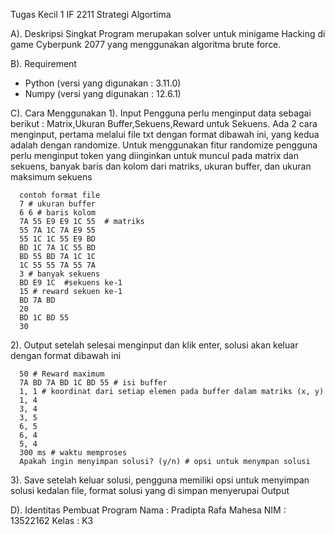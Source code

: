 Tugas Kecil 1 IF 2211 Strategi Algortima

A). Deskripsi Singkat
Program merupakan solver untuk minigame Hacking di game Cyberpunk 2077 yang menggunakan algoritma brute force.

B). Requirement
  - Python (versi yang digunakan : 3.11.0)
  - Numpy (versi yang digunakan : 12.6.1)

C). Cara Menggunakan
  1). Input
      Pengguna perlu menginput data sebagai berikut : Matrix,Ukuran Buffer,Sekuens,Reward untuk Sekuens.
      Ada 2 cara menginput, pertama melalui file txt dengan format dibawah ini, yang kedua adalah dengan randomize. 
      Untuk menggunakan fitur randomize pengguna perlu menginput token yang diinginkan untuk muncul pada matrix dan sekuens,
      banyak baris dan kolom dari matriks, ukuran buffer, dan ukuran maksimum sekuens

      contoh format file
      7 # ukuran buffer
      6 6 # baris kolom
      7A 55 E9 E9 1C 55  # matriks
      55 7A 1C 7A E9 55
      55 1C 1C 55 E9 BD
      BD 1C 7A 1C 55 BD
      BD 55 BD 7A 1C 1C
      1C 55 55 7A 55 7A
      3 # banyak sekuens
      BD E9 1C  #sekuens ke-1
      15 # reward sekuen ke-1
      BD 7A BD
      20
      BD 1C BD 55
      30
      
  2). Output
      setelah selesai menginput dan klik enter, solusi akan keluar dengan format dibawah ini

      50 # Reward maximum
      7A BD 7A BD 1C BD 55 # isi buffer
      1, 1 # koordinat dari setiap elemen pada buffer dalam matriks (x, y)
      1, 4
      3, 4
      3, 5
      6, 5
      6, 4
      5, 4
      300 ms # waktu memproses
      Apakah ingin menyimpan solusi? (y/n) # opsi untuk menympan solusi

  3). Save
      setelah keluar solusi, pengguna memiliki opsi untuk menyimpan solusi kedalan file, format solusi yang di simpan menyerupai Output

D). Identitas Pembuat Program
   Nama : Pradipta Rafa Mahesa
   NIM : 13522162
   Kelas : K3

